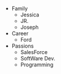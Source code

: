 * Family
  * Jessica
  * JR.
  * Joseph
* Career 
  * Ford
* Passions
  * SalesForce
  * SoftWare Dev.
  * Programming 	
